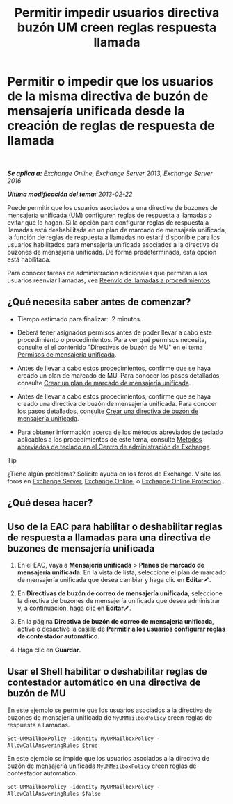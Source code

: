 ﻿---
title: 'Permitir impedir usuarios directiva buzón UM creen reglas respuesta llamada'
TOCTitle: Permitir o impedir que los usuarios de la misma directiva de buzón de mensajería unificada desde la creación de reglas de respuesta de llamada
ms:assetid: e44acaa6-d5a8-41e8-94aa-100be0bd6391
ms:mtpsurl: https://technet.microsoft.com/es-es/library/Dd351209(v=EXCHG.150)
ms:contentKeyID: 50556900
ms.date: 05/22/2018
mtps_version: v=EXCHG.150
ms.translationtype: MT
---

# Permitir o impedir que los usuarios de la misma directiva de buzón de mensajería unificada desde la creación de reglas de respuesta de llamada

 

_**Se aplica a:** Exchange Online, Exchange Server 2013, Exchange Server 2016_

_**Última modificación del tema:** 2013-02-22_

Puede permitir que los usuarios asociados a una directiva de buzones de mensajería unificada (UM) configuren reglas de respuesta a llamadas o evitar que lo hagan. Si la opción para configurar reglas de respuesta a llamadas está deshabilitada en un plan de marcado de mensajería unificada, la función de reglas de respuesta a llamadas no estará disponible para los usuarios habilitados para mensajería unificada asociados a la directiva de buzones de mensajería unificada. De forma predeterminada, esta opción está habilitada.

Para conocer tareas de administración adicionales que permitan a los usuarios reenviar llamadas, vea [Reenvío de llamadas a procedimientos](forwarding-calls-procedures-exchange-2013-help.md).

## ¿Qué necesita saber antes de comenzar?

  - Tiempo estimado para finalizar:  2 minutos.

  - Deberá tener asignados permisos antes de poder llevar a cabo este procedimiento o procedimientos. Para ver qué permisos necesita, consulte el el contenido "Directivas de buzón de MU" en el tema [Permisos de mensajería unificada](unified-messaging-permissions-exchange-2013-help.md).

  - Antes de llevar a cabo estos procedimientos, confirme que se haya creado un plan de marcado de MU. Para conocer los pasos detallados, consulte [Crear un plan de marcado de mensajería unificada](create-a-um-dial-plan-exchange-2013-help.md).

  - Antes de llevar a cabo estos procedimientos, confirme que se haya creado una directiva de buzón de mensajería unificada. Para conocer los pasos detallados, consulte [Crear una directiva de buzón de mensajería unificada](create-a-um-mailbox-policy-exchange-2013-help.md).

  - Para obtener información acerca de los métodos abreviados de teclado aplicables a los procedimientos de este tema, consulte [Métodos abreviados de teclado en el Centro de administración de Exchange](keyboard-shortcuts-in-the-exchange-admin-center-exchange-online-protection-help.md).


> [!TIP]
> ¿Tiene algún problema? Solicite ayuda en los foros de Exchange. Visite los foros en <A href="https://go.microsoft.com/fwlink/p/?linkid=60612">Exchange Server</A>, <A href="https://go.microsoft.com/fwlink/p/?linkid=267542">Exchange Online</A>, o <A href="https://go.microsoft.com/fwlink/p/?linkid=285351">Exchange Online Protection</A>..



## ¿Qué desea hacer?

## Uso de la EAC para habilitar o deshabilitar reglas de respuesta a llamadas para una directiva de buzones de mensajería unificada

1.  En el EAC, vaya a **Mensajería unificada** \> **Planes de marcado de mensajería unificada**. En la vista de lista, seleccione el plan de marcado de mensajería unificada que desea cambiar y haga clic en **Editar**![Icono Editar](images/Bb124582.6f53ccb2-1f13-4c02-bea0-30690e6ea71d(EXCHG.150).gif "Icono Editar").

2.  En **Directivas de buzón de correo de mensajería unificada**, seleccione la directiva de buzones de mensajería unificada que desea administrar y, a continuación, haga clic en **Editar**![Icono Editar](images/Bb124582.6f53ccb2-1f13-4c02-bea0-30690e6ea71d(EXCHG.150).gif "Icono Editar").

3.  En la página **Directiva de buzón de correo de mensajería unificada**, active o desactive la casilla de **Permitir a los usuarios configurar reglas de contestador automático**.

4.  Haga clic en **Guardar**.

## Usar el Shell habilitar o deshabilitar reglas de contestador automático en una directiva de buzón de MU

En este ejemplo se permite que los usuarios asociados a la directiva de buzones de mensajería unificada de `MyUMMailboxPolicy` creen reglas de respuesta a llamadas.

    Set-UMMailboxPolicy -identity MyUMMailboxPolicy -AllowCallAnsweringRules $true

En este ejemplo se impide que los usuarios asociados a la directiva de buzón de mensajería unificada `MyUMMailboxPolicy` creen reglas de contestador automático.

    Set-UMMailboxPolicy -identity MyUMMailboxPolicy -AllowCallAnsweringRules $false

